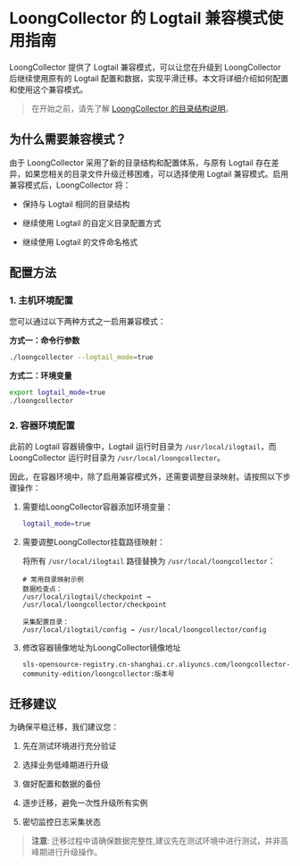 # LoongCollector 的 Logtail 兼容模式使用指南

LoongCollector 提供了 Logtail 兼容模式，可以让您在升级到 LoongCollector 后继续使用原有的 Logtail 配置和数据，实现平滑迁移。本文将详细介绍如何配置和使用这个兼容模式。

> 在开始之前，请先了解 [LoongCollector 的目录结构说明](loongcollector-dir.md)。

## 为什么需要兼容模式？

由于 LoongCollector 采用了新的目录结构和配置体系，与原有 Logtail 存在差异，如果您相关的目录文件升级迁移困难，可以选择使用 Logtail 兼容模式。启用兼容模式后，LoongCollector 将：

- 保持与 Logtail 相同的目录结构

- 继续使用 Logtail 的自定义目录配置方式

- 继续使用 Logtail 的文件命名格式

## 配置方法

### 1. 主机环境配置

您可以通过以下两种方式之一启用兼容模式：

**方式一：命令行参数**

```bash
./loongcollector --logtail_mode=true
```

**方式二：环境变量**

```bash
export logtail_mode=true
./loongcollector
```

### 2. 容器环境配置

此前的 Logtail 容器镜像中，Logtail 运行时目录为 `/usr/local/ilogtail`，而 LoongCollector 运行时目录为 `/usr/local/loongcollector`。

因此，在容器环境中，除了启用兼容模式外，还需要调整目录映射。请按照以下步骤操作：

1. 需要给LoongCollector容器添加环境变量：

    ```bash
    logtail_mode=true
    ```

2. 需要调整LoongCollector挂载路径映射：

    将所有 `/usr/local/ilogtail` 路径替换为 `/usr/local/loongcollector`：

    ```plaintext
    # 常用目录映射示例
    数据检查点：
    /usr/local/ilogtail/checkpoint → /usr/local/loongcollector/checkpoint

    采集配置目录：
    /usr/local/ilogtail/config → /usr/local/loongcollector/config
    ```

3. 修改容器镜像地址为LoongCollector镜像地址

    `sls-opensource-registry.cn-shanghai.cr.aliyuncs.com/loongcollector-community-edition/loongcollector:版本号`

## 迁移建议

为确保平稳迁移，我们建议您：

1. 先在测试环境进行充分验证

2. 选择业务低峰期进行升级

3. 做好配置和数据的备份

4. 逐步迁移，避免一次性升级所有实例

5. 密切监控日志采集状态

> **注意**: 迁移过程中请确保数据完整性,建议先在测试环境中进行测试，并非高峰期进行升级操作。
